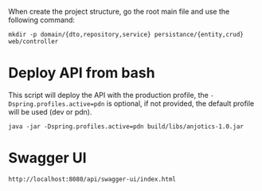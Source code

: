 When create the project structure, go the root main file and use the following command:
```
mkdir -p domain/{dto,repository,service} persistance/{entity,crud} web/controller
```

# Deploy API from bash
This script will deploy the API with the production profile, the ```-Dspring.profiles.active=pdn``` is optional, if not provided, the default profile will be used (dev or pdn).
```
java -jar -Dspring.profiles.active=pdn build/libs/anjotics-1.0.jar
```

# Swagger UI
```
http://localhost:8080/api/swagger-ui/index.html
```